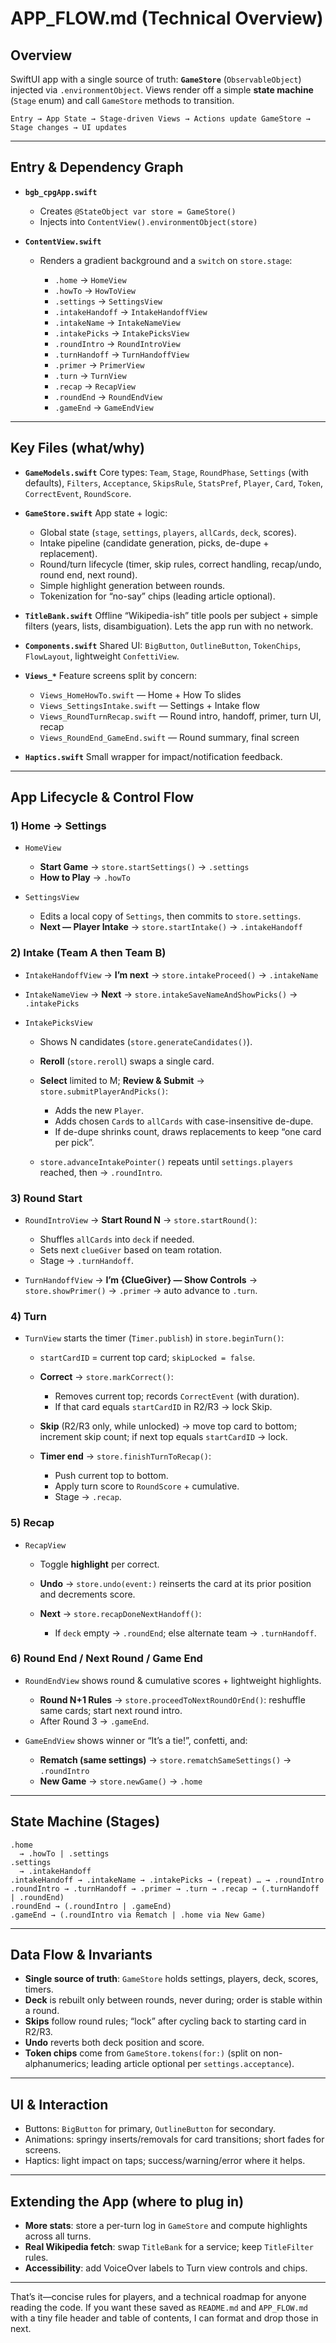 # APP\_FLOW\.md (Technical Overview)

## Overview

SwiftUI app with a single source of truth: **`GameStore`** (`ObservableObject`) injected via `.environmentObject`. Views render off a simple **state machine** (`Stage` enum) and call `GameStore` methods to transition.

```
Entry → App State → Stage-driven Views → Actions update GameStore → Stage changes → UI updates
```

---

## Entry & Dependency Graph

* **`bgb_cpgApp.swift`**

  * Creates `@StateObject var store = GameStore()`
  * Injects into `ContentView().environmentObject(store)`

* **`ContentView.swift`**

  * Renders a gradient background and a `switch` on `store.stage`:

    * `.home` → `HomeView`
    * `.howTo` → `HowToView`
    * `.settings` → `SettingsView`
    * `.intakeHandoff` → `IntakeHandoffView`
    * `.intakeName` → `IntakeNameView`
    * `.intakePicks` → `IntakePicksView`
    * `.roundIntro` → `RoundIntroView`
    * `.turnHandoff` → `TurnHandoffView`
    * `.primer` → `PrimerView`
    * `.turn` → `TurnView`
    * `.recap` → `RecapView`
    * `.roundEnd` → `RoundEndView`
    * `.gameEnd` → `GameEndView`

---

## Key Files (what/why)

* **`GameModels.swift`**
  Core types: `Team`, `Stage`, `RoundPhase`, `Settings` (with defaults), `Filters`, `Acceptance`, `SkipsRule`, `StatsPref`, `Player`, `Card`, `Token`, `CorrectEvent`, `RoundScore`.

* **`GameStore.swift`**
  App state + logic:

  * Global state (`stage`, `settings`, `players`, `allCards`, `deck`, scores).
  * Intake pipeline (candidate generation, picks, de-dupe + replacement).
  * Round/turn lifecycle (timer, skip rules, correct handling, recap/undo, round end, next round).
  * Simple highlight generation between rounds.
  * Tokenization for “no-say” chips (leading article optional).

* **`TitleBank.swift`**
  Offline “Wikipedia-ish” title pools per subject + simple filters (years, lists, disambiguation). Lets the app run with no network.

* **`Components.swift`**
  Shared UI: `BigButton`, `OutlineButton`, `TokenChips`, `FlowLayout`, lightweight `ConfettiView`.

* **`Views_*`**
  Feature screens split by concern:

  * `Views_HomeHowTo.swift` — Home + How To slides
  * `Views_SettingsIntake.swift` — Settings + Intake flow
  * `Views_RoundTurnRecap.swift` — Round intro, handoff, primer, turn UI, recap
  * `Views_RoundEnd_GameEnd.swift` — Round summary, final screen

* **`Haptics.swift`**
  Small wrapper for impact/notification feedback.

---

## App Lifecycle & Control Flow

### 1) Home → Settings

* `HomeView`

  * **Start Game** → `store.startSettings()` → `.settings`
  * **How to Play** → `.howTo`

* `SettingsView`

  * Edits a local copy of `Settings`, then commits to `store.settings`.
  * **Next — Player Intake** → `store.startIntake()` → `.intakeHandoff`

### 2) Intake (Team A then Team B)

* `IntakeHandoffView` → **I’m next** → `store.intakeProceed()` → `.intakeName`
* `IntakeNameView` → **Next** → `store.intakeSaveNameAndShowPicks()` → `.intakePicks`
* `IntakePicksView`

  * Shows N candidates (`store.generateCandidates()`).
  * **Reroll** (`store.reroll`) swaps a single card.
  * **Select** limited to M; **Review & Submit** → `store.submitPlayerAndPicks()`:

    * Adds the new `Player`.
    * Adds chosen `Card`s to `allCards` with case-insensitive de-dupe.
    * If de-dupe shrinks count, draws replacements to keep “one card per pick”.
  * `store.advanceIntakePointer()` repeats until `settings.players` reached, then → `.roundIntro`.

### 3) Round Start

* `RoundIntroView` → **Start Round N** → `store.startRound()`:

  * Shuffles `allCards` into `deck` if needed.
  * Sets next `clueGiver` based on team rotation.
  * Stage → `.turnHandoff`.

* `TurnHandoffView` → **I’m {ClueGiver} — Show Controls** → `store.showPrimer()` → `.primer` → auto advance to `.turn`.

### 4) Turn

* `TurnView` starts the timer (`Timer.publish`) in `store.beginTurn()`:

  * `startCardID` = current top card; `skipLocked = false`.
  * **Correct** → `store.markCorrect()`:

    * Removes current top; records `CorrectEvent` (with duration).
    * If that card equals `startCardID` in R2/R3 → lock Skip.
  * **Skip** (R2/R3 only, while unlocked) → move top card to bottom; increment skip count; if next top equals `startCardID` → lock.
  * **Timer end** → `store.finishTurnToRecap()`:

    * Push current top to bottom.
    * Apply turn score to `RoundScore` + cumulative.
    * Stage → `.recap`.

### 5) Recap

* `RecapView`

  * Toggle **highlight** per correct.
  * **Undo** → `store.undo(event:)` reinserts the card at its prior position and decrements score.
  * **Next** → `store.recapDoneNextHandoff()`:

    * If `deck` empty → `.roundEnd`; else alternate team → `.turnHandoff`.

### 6) Round End / Next Round / Game End

* `RoundEndView` shows round & cumulative scores + lightweight highlights.

  * **Round N+1 Rules** → `store.proceedToNextRoundOrEnd()`: reshuffle same cards; start next round intro.
  * After Round 3 → `.gameEnd`.

* `GameEndView` shows winner or “It’s a tie!”, confetti, and:

  * **Rematch (same settings)** → `store.rematchSameSettings()` → `.roundIntro`
  * **New Game** → `store.newGame()` → `.home`

---

## State Machine (Stages)

```
.home
  → .howTo | .settings
.settings
  → .intakeHandoff
.intakeHandoff → .intakeName → .intakePicks → (repeat) … → .roundIntro
.roundIntro → .turnHandoff → .primer → .turn → .recap → (.turnHandoff | .roundEnd)
.roundEnd → (.roundIntro | .gameEnd)
.gameEnd → (.roundIntro via Rematch | .home via New Game)
```

---

## Data Flow & Invariants

* **Single source of truth**: `GameStore` holds settings, players, deck, scores, timers.
* **Deck** is rebuilt only between rounds, never during; order is stable within a round.
* **Skips** follow round rules; “lock” after cycling back to starting card in R2/R3.
* **Undo** reverts both deck position and score.
* **Token chips** come from `GameStore.tokens(for:)` (split on non-alphanumerics; leading article optional per `settings.acceptance`).

---

## UI & Interaction

* Buttons: `BigButton` for primary, `OutlineButton` for secondary.
* Animations: springy inserts/removals for card transitions; short fades for screens.
* Haptics: light impact on taps; success/warning/error where it helps.

---

## Extending the App (where to plug in)

* **More stats**: store a per-turn log in `GameStore` and compute highlights across all turns.
* **Real Wikipedia fetch**: swap `TitleBank` for a service; keep `TitleFilter` rules.
* **Accessibility**: add VoiceOver labels to Turn view controls and chips.

---

That’s it—concise rules for players, and a technical roadmap for anyone reading the code. If you want these saved as `README.md` and `APP_FLOW.md` with a tiny file header and table of contents, I can format and drop those in next.
